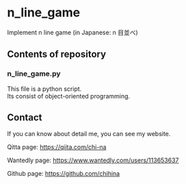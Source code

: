 # n_line_game
Implement n line game (in Japanese: n 目並べ)

## Contents of repository
### n_line_game.py  
This file is a python script.  
Its consist of object-oriented programming.

## Contact
If you can know about detail me, you can see my website.

Qitta page: https://qiita.com/chi-na  

Wantedly page: https://www.wantedly.com/users/113653637  

Github page: https://github.com/chihina
